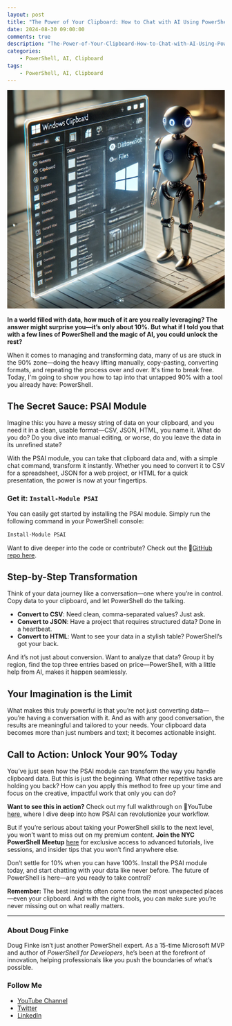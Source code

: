```yaml
---
layout: post
title: "The Power of Your Clipboard: How to Chat with AI Using PowerShell"
date: 2024-08-30 09:00:00
comments: true
description: "The-Power-of-Your-Clipboard-How-to-Chat-with-AI-Using-PowerShell"
categories: 
    - PowerShell, AI, Clipboard
tags:
    - PowerShell, AI, Clipboard
---
```


![alt text](/images/posts/Clipboard-Chat-PSAI.png)

**In a world filled with data, how much of it are you really leveraging? The answer might surprise you—it’s only about 10%. But what if I told you that with a few lines of PowerShell and the magic of AI, you could unlock the rest?**

When it comes to managing and transforming data, many of us are stuck in the 90% zone—doing the heavy lifting manually, copy-pasting, converting formats, and repeating the process over and over. It's time to break free. Today, I'm going to show you how to tap into that untapped 90% with a tool you already have: PowerShell. 

## The Secret Sauce: PSAI Module

Imagine this: you have a messy string of data on your clipboard, and you need it in a clean, usable format—CSV, JSON, HTML, you name it. What do you do? Do you dive into manual editing, or worse, do you leave the data in its unrefined state? 

With the PSAI module, you can take that clipboard data and, with a simple chat command, transform it instantly. Whether you need to convert it to CSV for a spreadsheet, JSON for a web project, or HTML for a quick presentation, the power is now at your fingertips.

### Get it: `Install-Module PSAI`

You can easily get started by installing the PSAI module. Simply run the following command in your PowerShell console:

```powershell
Install-Module PSAI
```

Want to dive deeper into the code or contribute? Check out the 🔗[GitHub repo here](https://github.com/dfinke/PSAI).

## Step-by-Step Transformation

Think of your data journey like a conversation—one where you’re in control. Copy data to your clipboard, and let PowerShell do the talking. 

- **Convert to CSV**: Need clean, comma-separated values? Just ask.
- **Convert to JSON**: Have a project that requires structured data? Done in a heartbeat.
- **Convert to HTML**: Want to see your data in a stylish table? PowerShell’s got your back.

And it’s not just about conversion. Want to analyze that data? Group it by region, find the top three entries based on price—PowerShell, with a little help from AI, makes it happen seamlessly.

## Your Imagination is the Limit

What makes this truly powerful is that you’re not just converting data—you’re having a conversation with it. And as with any good conversation, the results are meaningful and tailored to your needs. Your clipboard data becomes more than just numbers and text; it becomes actionable insight.

## Call to Action: Unlock Your 90% Today

You’ve just seen how the PSAI module can transform the way you handle clipboard data. But this is just the beginning. What other repetitive tasks are holding you back? How can you apply this method to free up your time and focus on the creative, impactful work that only you can do?

**Want to see this in action?** Check out my full walkthrough on 🎦YouTube [here](https://youtu.be/r_yC3dBe6lA), where I dive deep into how PSAI can revolutionize your workflow. 

But if you’re serious about taking your PowerShell skills to the next level, you won’t want to miss out on my premium content. **Join the NYC PowerShell Meetup** [here](https://www.meetup.com/nycpowershellmeetup/) for exclusive access to advanced tutorials, live sessions, and insider tips that you won’t find anywhere else.

Don’t settle for 10% when you can have 100%. Install the PSAI module today, and start chatting with your data like never before. The future of PowerShell is here—are you ready to take control?

**Remember:** The best insights often come from the most unexpected places—even your clipboard. And with the right tools, you can make sure you’re never missing out on what really matters.

---

### About Doug Finke

Doug Finke isn’t just another PowerShell expert. As a 15-time Microsoft MVP and author of *PowerShell for Developers*, he’s been at the forefront of innovation, helping professionals like you push the boundaries of what’s possible.

### Follow Me

- [YouTube Channel](https://www.youtube.com/@dougfinke)
- [Twitter](https://x.com/dfinke)
- [LinkedIn](https://www.linkedin.com/in/douglasfinke/)

